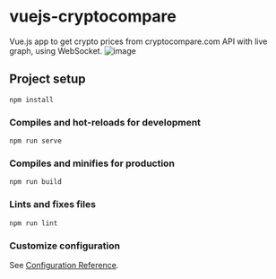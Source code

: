 # vuejs-cryptocompare

Vue.js app to get crypto prices from cryptocompare.com API with live graph, using WebSocket.
![image](https://github.com/qaserge/vuejs-cryptocompare/assets/45569665/e9dd7d20-ebab-48fc-ab86-6de7843c5144)


## Project setup
```
npm install
```

### Compiles and hot-reloads for development
```
npm run serve
```

### Compiles and minifies for production
```
npm run build
```

### Lints and fixes files
```
npm run lint
```

### Customize configuration
See [Configuration Reference](https://cli.vuejs.org/config/).
